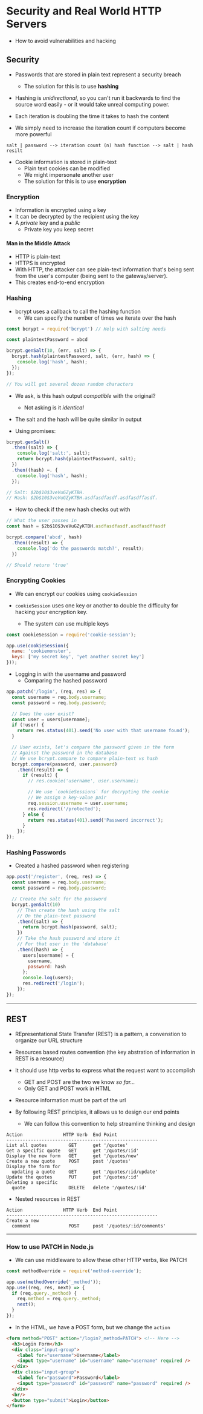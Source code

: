 # Security and Real World HTTP Servers

* How to avoid vulnerabilities and hacking

## Security

* Passwords that are stored in plain text represent a security breach
  * The solution for this is to use **hashing**

* Hashing is *unidirectional*, so you can't run it backwards to find the source word easily - or it would take unreal computing power. 

* Each iteration is doubling the time it takes to hash the content

* We simply need to increase the iteration count if computers become more powerful

```
salt | password --> iteration count (n) hash function --> salt | hash resilt
```

* Cookie information is stored in plain-text
  * Plain text cookies can be modified
  * We might impersonate another user
  * The solution for this is to use **encryption**

### Encryption

* Information is encrypted using a key
* It can be decrypted by the recipient using the key
* A *private* key and a *public*
  * Private key you keep secret

#### Man in the Middle Attack

* HTTP is plain-text
* HTTPS is encrypted
* With HTTP, the attacker can see plain-text information that's being sent from the user's computer (being sent to the gateway/server).
* This creates end-to-end encryption

### Hashing

* bcrypt uses a callback to call the hashing function
  * We can specify the number of times we iterate over the hash

```js
const bcrypt = require('bcrypt') // Help with salting needs

const plaintextPassword = abcd

bcrypt.genSalt(10, (err, salt) => {
  bcrypt.hash(plaintestPassword, salt, (err, hash) => {
    console.log('hash', hash);
  });
});

// You will get several dozen random characters
```

* We ask, is this hash output *compatible* with the original?
  * Not asking is it *identical*

* The salt and the hash will be quite similar in output

* Using promises:

```js
bcrypt.genSalt()
  .then((salt) => {
    console.log('salt:', salt);
    return bcrypt.hash(plaintextPassword, salt);
  })
  .then((hash) =. {
    console.log('hash', hash);
  });

// Salt: $2b$10$3veVuGZyKTBH.
// Hash: $2b$10$3veVuGZyKTBH.asdfasdfasdf.asdfasdffasdf.
```

* How to check if the new hash checks out with

```js
// What the user passes in
const hash = $2b$10$3veVuGZyKTBH.asdfasdfasdf.asdfasdffasdf

bcrypt.compare('abcd', hash)
  .then((result) => {
    console.log('do the passwords match?', result);
  })

// Should return 'true'
```

### Encrypting Cookies

* We can encrypt our cookies using `cookieSession`

* `cookieSession` uses one key or another to double the difficulty for hacking your encryption key.
  * The system can use multiple keys

```js
const cookieSession = require('cookie-session');

app.use(cookieSession({
  name: 'cookiemonster',
  keys: ['my secret key', 'yet another secret key']
}));
```

* Logging in with the username and password
  * Comparing the hashed password

```js
app.patch('/login', (req, res) => {
  const username = req.body.username;
  const password = req.body.password;

  // Does the user exist?
  const user = users[username];
  if (!user) {
    return res.status(401).send('No user with that username found');
  }

  // User exists, let's compare the password given in the form
  // Against the password in the database
  // We use bcrypt.compare to compare plain-text vs hash
  bcrypt.compare(password, user.password)
    .then((result) => {
      if (result) {
        // res.cookie('username', user.username);

        // We use `cookieSessions` for decrypting the cookie
        // We assign a key-value pair
        req.session.username = user.username;
        res.redirect('/protected');
      } else {
        return res.status(401).send('Password incorrect');
      }
    });
});
```

### Hashing Passwords

* Created a hashed password when registering

```js
app.post('/register', (req, res) => {
  const username = req.body.username;
  const password = req.body.password;

  // Create the salt for the password
  bcrypt.genSalt(10)
    // Then create the hash using the salt
    // On the plain-text password
    .then((salt) => {
      return bcrypt.hash(password, salt);
    })
    // Take the hash password and store it
    // For that user in the 'database'
    .then((hash) => {
      users[username] = {
        username,
        password: hash
      };
      console.log(users);
      res.redirect('/login');
    });
});
```

---

## REST

* REpresentational State Transfer (REST) is a pattern, a convenstion to organize our URL structure

* Resources based routes convention (the key abstration of information in REST is a resource)

* It should use http verbs to express what the request want to accomplish
  * GET and POST are the two we know *so far...*
  * Only GET and POST work in HTML

* Resource information must be part of the url

* By following REST principles, it allows us to design our end points
  * We can follow this convention to help streamline thinking and design

```
Action               HTTP Verb  End Point
--------------------------------------------------------
List all quotes        GET      get '/quotes'
Get a specific quote   GET      get '/quotes/:id'
Display the new form   GET      get '/quotes/new'
Create a new quote     POST     post '/quotes'
Display the form for 
  updating a quote     GET      get '/quotes/:id/update' 
Update the quotes      PUT      put '/quotes/:id' 
Deleting a specific
  quote                DELETE   delete '/quotes/:id'
```

* Nested resources in REST

```
Action               HTTP Verb  End Point
--------------------------------------------------------
Create a new
  comment              POST     post '/quotes/:id/comments'
```

---

### How to use PATCH in Node.js

* We can use middleware to allow these other HTTP verbs, like PATCH

```js
const methodOverride = require('method-override');

app.use(methodOverride('_method'));
app.use((req, res, next) => {
  if (req.query._method) {
    req.method = req.query._method;
    next();
  }
});
```

* In the HTML, we have a POST form, but we change the `action`

```html
<form method="POST" action="/login?_method=PATCH"> <!-- Here -->
  <h3>Login Form</h3>
  <div class="input-group">
    <label for="username">Username</label>
    <input type="username" id="username" name="username" required />
  </div>
  <div class="input-group">
    <label for="password">Password</label>
    <input type="password" id="password" name="password" required />
  </div>
  <br/>
  <button type="submit">Login</button>
</form>
```